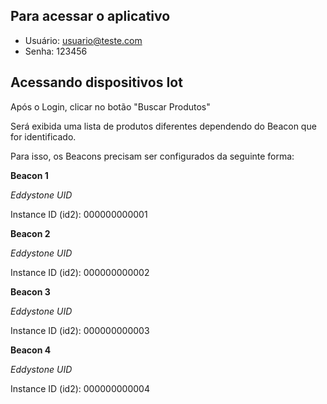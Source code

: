 ## Para acessar o aplicativo

- Usuário: usuario@teste.com
- Senha: 123456

## Acessando dispositivos Iot

Após o Login, clicar no botão "Buscar Produtos"

Será exibida uma lista de produtos diferentes dependendo do Beacon que for identificado.

Para isso, os Beacons precisam ser configurados da seguinte forma:

**Beacon 1**

*Eddystone UID*

Instance ID (id2): 000000000001

**Beacon 2**

*Eddystone UID*

Instance ID (id2): 000000000002

**Beacon 3**

*Eddystone UID*

Instance ID (id2): 000000000003

**Beacon 4**

*Eddystone UID*

Instance ID (id2): 000000000004
